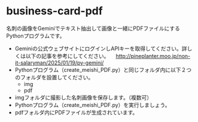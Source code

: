 # business-card-pdf
名刺の画像をGeminiでテキスト抽出して画像と一緒にPDFファイルにするPythonプログラムです。

- Geminiの公式ウェブサイトにログインしAPIキーを取得してください。詳しくは以下の記事を参考にしてください。
　http://pineplanter.moo.jp/non-it-salaryman/2025/01/19/py-gemini/
- Pythonプログラム（create_meishi_PDF.py）と同じフォルダ内に以下２つのフォルダを設置してください。
  - img
  - pdf
- imgフォルダに撮影した名刺画像を保存します。（複数可）
- Pythonプログラム（create_meishi_PDF.py）を実行しましょう。
- pdfフォルダ内にPDFファイルが生成されています。



